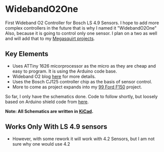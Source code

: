 WidebandO2One
==
First Wideband O2 Controller for Bosch LS 4.9 Sensors. I hope to add more complex controllers in the future that is why I named it "WidebandO2One"
Also, because it is going to control only one sensor. I plan on a two as well and will add that to my [Megasquirt projects](https://alshowto.com/tag/megasquirt/). 

Key Elements
--
* Uses ATTiny 1626 micorprocessor as the micro as they are cheap and easy to program. It is using the Arduino code base.
* Wideband O2 blog [here](https://alshowto.com/wideband-o2-one/) for more details. 
* Uses the Bosch CJ125 controller chip as the basis of sensor control.
* More to come as project expands into my [99 Ford F150](https://alshowto.com/category/electronics/99-f150-rebuild/) project.

So far, I only have the schematics done. Code to follow shortly, but loosely based on Arduino shield code from [here](http://www.bylund-automotive.com/educative/lambda/).

**Note: All Schematics are written in [KiCad](https://www.kicad.org/).**

Works Only With LS 4.9 sensors
--
 * However, with some rework it will work with 4.2 Sensors, but I am not sure why one would use 4.2

